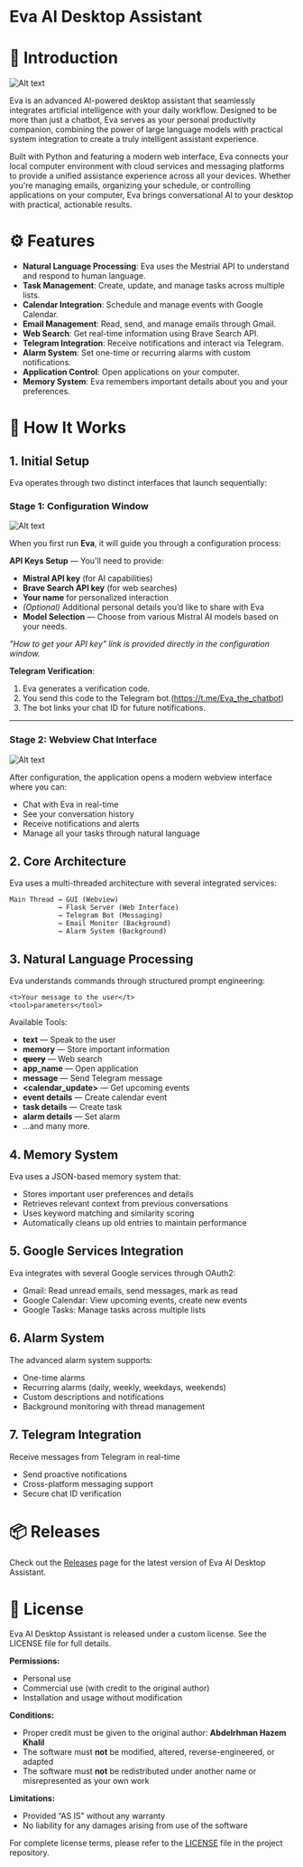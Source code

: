 # **Eva AI Desktop Assistant**



# 🌟 Introduction

![Alt text](Images/Eva.png)

Eva is an advanced AI-powered desktop assistant that seamlessly integrates artificial intelligence with your daily workflow. Designed to be more than just a chatbot, Eva serves as your personal productivity companion, combining the power of large language models with practical system integration to create a truly intelligent assistant experience.

Built with Python and featuring a modern web interface, Eva connects your local computer environment with cloud services and messaging platforms to provide a unified assistance experience across all your devices. Whether you're managing emails, organizing your schedule, or controlling applications on your computer, Eva brings conversational AI to your desktop with practical, actionable results.

# ⚙ Features

- **Natural Language Processing**: Eva uses the Mestrial API to understand and respond to human language.
- **Task Management**: Create, update, and manage tasks across multiple lists.
- **Calendar Integration**: Schedule and manage events with Google Calendar.
- **Email Management**: Read, send, and manage emails through Gmail.  
- **Web Search**: Get real-time information using Brave Search API.  
- **Telegram Integration**: Receive notifications and interact via Telegram. 
- **Alarm System**: Set one-time or recurring alarms with custom notifications.  
- **Application Control**: Open applications on your computer.  
- **Memory System**: Eva remembers important details about you and your preferences.  



# 🚀 How It Works

## 1. Initial Setup
Eva operates through two distinct interfaces that launch sequentially:


### Stage 1: Configuration Window
![Alt text](Images/config_page.png)



When you first run **Eva**, it will guide you through a configuration process:

**API Keys Setup** — You'll need to provide:
- **Mistral API key** (for AI capabilities)
- **Brave Search API key** (for web searches)
- **Your name** for personalized interaction
- *(Optional)* Additional personal details you’d like to share with Eva
- **Model Selection** — Choose from various Mistral AI models based on your needs.

*"How to get your API key" link is provided directly in the configuration window.*

**Telegram Verification**:  
1. Eva generates a verification code.
2. You send this code to the Telegram bot.(https://t.me/Eva_the_chatbot)
3. The bot links your chat ID for future notifications.


---

### **Stage 2: Webview Chat Interface**
![Alt text](Images/Eva_gui.png)

After configuration, the application opens a modern webview interface where you can:

- Chat with Eva in real-time
- See your conversation history
- Receive notifications and alerts
- Manage all your tasks through natural language



## 2. Core Architecture
Eva uses a multi-threaded architecture with several integrated services:

```
Main Thread → GUI (Webview)
            → Flask Server (Web Interface)
            → Telegram Bot (Messaging)
            → Email Monitor (Background)
            → Alarm System (Background)
```


## 3. Natural Language Processing

Eva understands commands through structured prompt engineering:

```
<t>Your message to the user</t>
<tool>parameters</tool>
```

Available Tools:

- **<t>text</t>** — Speak to the user
- **<m>memory</m>** — Store important information
- **<s>query</s>** — Web search
- **<o>app_name</o>** — Open application
- **<tg>message</tg>** — Send Telegram message
- **<calendar_update>** — Get upcoming events
- **<ce>event details</ce>** — Create calendar event
- **<ct>task details</ct>** — Create task
- **<sa>alarm details</sa>** — Set alarm
- ...and many more.

## 4. Memory System
Eva uses a JSON-based memory system that:

- Stores important user preferences and details
- Retrieves relevant context from previous conversations
- Uses keyword matching and similarity scoring
- Automatically cleans up old entries to maintain performance

## 5. Google Services Integration
Eva integrates with several Google services through OAuth2:

- Gmail: Read unread emails, send messages, mark as read
- Google Calendar: View upcoming events, create new events
- Google Tasks: Manage tasks across multiple lists

## 6. Alarm System
The advanced alarm system supports:

- One-time alarms
- Recurring alarms (daily, weekly, weekdays, weekends)
- Custom descriptions and notifications
- Background monitoring with thread management

## 7. Telegram Integration
Receive messages from Telegram in real-time

- Send proactive notifications
- Cross-platform messaging support
- Secure chat ID verification

# 📦 Releases
Check out the [Releases](https://github.com/Astro-5444/Eva/releases) page for the latest version of Eva AI Desktop Assistant. 

# 📄 License


Eva AI Desktop Assistant is released under a custom license. See the LICENSE file for full details.

**Permissions:**
- Personal use
- Commercial use (with credit to the original author)
- Installation and usage without modification

**Conditions:**
- Proper credit must be given to the original author: **Abdelrhman Hazem Khalil**
- The software must **not** be modified, altered, reverse-engineered, or adapted
- The software must **not** be redistributed under another name or misrepresented as your own work

**Limitations:**
- Provided “AS IS” without any warranty
- No liability for any damages arising from use of the software

For complete license terms, please refer to the [LICENSE](LICENSE) file in the project repository.
